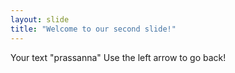 ```yaml
---
layout: slide
title: "Welcome to our second slide!"
---
```

Your text "prassanna"
Use the left arrow to go back!
